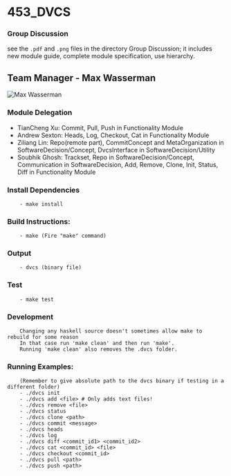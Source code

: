 # 453_DVCS

### Group Discussion
see the `.pdf` and `.png` files in the directory Group Discussion; it includes new module guide, complete module specification, use hierarchy. 

## Team Manager - Max Wasserman
![Max Wasserman](https://www.cs.rochester.edu/people/graduate/assets/images/wasserman_max.jpg?1575253267788)

### Module Delegation
- TianCheng Xu: Commit, Pull, Push in Functionality Module
- Andrew Sexton: Heads, Log, Checkout, Cat in Functionality Module
- Ziliang Lin: Repo(remote part), CommitConcept and MetaOrganization in SoftwareDecision/Concept, DvcsInterface in SoftwareDecision/Utility
- Soubhik Ghosh: Trackset, Repo in SoftwareDecision/Concept, Communication in SoftwareDecision,
                 Add, Remove, Clone, Init, Status, Diff in Functionality Module

### Install Dependencies
        - make install

### Build Instructions:
        - make (Fire "make" command)

### Output
        - dvcs (binary file)

### Test
        - make test

### Development
        Changing any haskell source doesn't sometimes allow make to rebuild for some reason
        In that case run 'make clean' and then run 'make'.
        Running 'make clean' also removes the .dvcs folder.

### Running Examples:
        (Remember to give absolute path to the dvcs binary if testing in a different folder)
        - ./dvcs init
        - ./dvcs add <file> # Only adds text files!
        - ./dvcs remove <file>
        - ./dvcs status
        - ./dvcs clone <path>
        - ./dvcs commit <message>
        - ./dvcs heads
        - ./dvcs log
        - ./dvcs diff <commit_id1> <commit_id2>
        - ./dvcs cat <commit_id> <file>
        - ./dvcs checkout <commit_id>
        - ./dvcs pull <path>
        - ./dvcs push <path>
        
      
